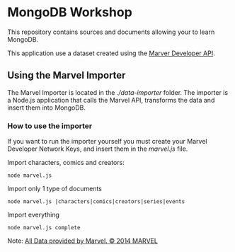 MongoDB Workshop
================

This repository contains sources and documents allowing your to learn MongoDB.

This application use a dataset created using the [Marver Developer API](https://developer.marvel.com/). 

## Using the Marvel Importer
The Marvel Importer is located in the *./data-importer* folder. The importer is a Node.js application that calls the Marvel API, transforms the data and insert them into MongoDB.


### How to use the importer

If you want to run the importer yourself you must create your Marvel Developer Network Keys, and insert them in the *marvel.js* file.

Import characters, comics and creators:

`node marvel.js`

Import only 1 type of documents

`node marvel.js |characters|comics|creators|series|events`

Import everything

`node marvel.js complete`


Note: [All Data provided by Marvel. © 2014 MARVEL](http://marvel.com)
